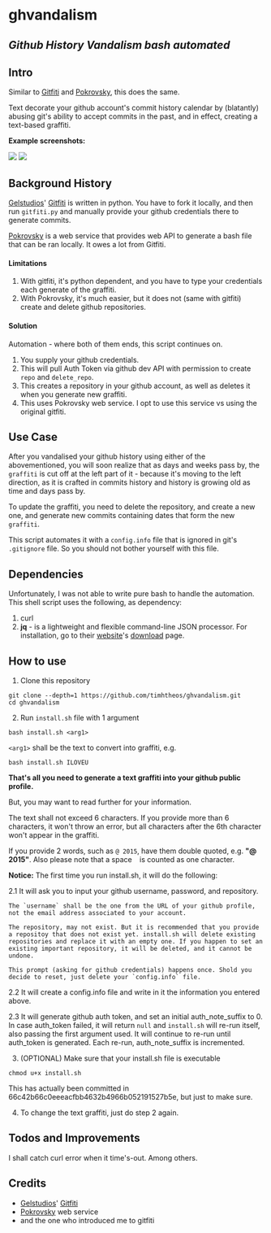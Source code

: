 # **ghvandalism**

## *Github History Vandalism bash automated*

## Intro

Similar to [Gitfiti](https://github.com/gelstudios) and [Pokrovsky](http://pokrovsky.herokuapp.com/), this does the same.

Text decorate your github account's commit history calendar by (blatantly) abusing git's ability to accept commits in the past, and in effect, creating a text-based graffiti.

**Example screenshots:**

![](https://www.evernote.com/shard/s479/sh/48cb6dd5-872d-440b-a0b3-81d9b3b0ec10/4f4d50637ba74824ba55c365c6f0f981/deep/0/timhtheos-(Timothy)---GitHub.png)
![](https://www.evernote.com/shard/s479/sh/91d78147-eda8-4651-8612-678590ccf46e/780a094378f36db0e7532b9c76092fb8/deep/0/timhtheos-(Timothy)---GitHub.png)

## Background History

[Gelstudios](https://github.com/gelstudios)' [Gitfiti](https://github.com/gelstudios/gitfiti) is written in python.  You have to fork it locally, and then run `gitfiti.py` and manually provide your github credentials there to generate commits.

[Pokrovsky](http://pokrovsky.herokuapp.com/) is a web service that provides web API to generate a bash file that can be ran locally. It owes a lot from Gitfiti.

#### Limitations
1. With gitfiti, it's python dependent, and you have to type your credentials each generate of the graffiti.
2. With Pokrovsky, it's much easier, but it does not (same with gitfiti) create and delete github repositories.

#### Solution
Automation - where both of them ends, this script continues on.

1. You supply your github credentials.
2. This will pull Auth Token via github dev API with permission to create `repo` and `delete_repo`.
3. This creates a repository in your github account, as well as deletes it when you generate new graffiti.
4. This uses Pokrovsky web service. I opt to use this service vs using the original gitfiti.

## Use Case

After you vandalised your github history using either of the abovementioned, you will soon realize that as days and weeks pass by, the `graffiti` is cut off at the left part of it - because it's moving to the left direction, as it is crafted in commits history and history is growing old as time and days pass by.

To update the graffiti, you need to delete the repository, and create a new one, and generate new commits containing dates that form the new `graffiti`.

This script automates it with a `config.info` file that is ignored in git's `.gitignore` file.  So you should not bother yourself with this file.

## Dependencies

Unfortunately, I was not able to write pure bash to handle the automation.  This shell script uses the following, as dependency:

1. curl
2. **jq** - is a lightweight and flexible command-line JSON processor.  For installation, go to their [website](http://stedolan.github.io/jq/)'s [download](http://stedolan.github.io/jq/download/) page.

## How to use
1. Clone this repository
  ```
  git clone --depth=1 https://github.com/timhtheos/ghvandalism.git
  cd ghvandalism
  ```

2. Run `install.sh` file with 1 argument
  ```
  bash install.sh <arg1>
  ```

  `<arg1>` shall be the text to convert into graffiti, e.g.
  ```
  bash install.sh ILOVEU
  ```

  **That's all you need to generate a text graffiti into your github public profile.**

  But, you may want to read further for your information.

  The text shall not exceed 6 characters.  If you provide more than 6 characters, it won't throw an error, but all characters after the 6th character won't appear in the graffiti.

  If you provide 2 words, such as `@ 2015`, have them double quoted, e.g. **"@ 2015"**.  Also please note that a space ` ` is counted as one character.

  **Notice:**  The first time you run install.sh, it will do the following:

  2.1 It will ask you to input your github username, password, and repository.
    
    The `username` shall be the one from the URL of your github profile, not the email address associated to your account.

    The repository, may not exist. But it is recommended that you provide a repositoy that does not exist yet. install.sh will delete existing repositories and replace it with an empty one. If you happen to set an existing important repository, it will be deleted, and it cannot be undone.

    This prompt (asking for github credentials) happens once. Shold you decide to reset, just delete your `config.info` file.

  2.2 It will create a config.info file and write in it the information you entered above.

  2.3 It will generate github auth token, and set an initial auth_note_suffix to 0. In case auth_token failed, it will return `null` and `install.sh` will re-run itself, also passing the first argument used. It will continue to re-run until auth_token is generated. Each re-run, auth_note_suffix is incremented.
  
3. (OPTIONAL) Make sure that your install.sh file is executable
  ```
  chmod u+x install.sh
  ```
  
  This has actually been committed in 66c42b66c0eeeacfbb4632b4966b052191527b5e, but just to make sure.

4. To change the text graffiti, just do step 2 again.

## Todos and Improvements

  I shall catch curl error when it time's-out.
  Among others.

## Credits
* [Gelstudios](https://github.com/gelstudios)' [Gitfiti](https://github.com/gelstudios/gitfiti)
* [Pokrovsky](http://pokrovsky.herokuapp.com/) web service
* and the one who introduced me to gitfiti

